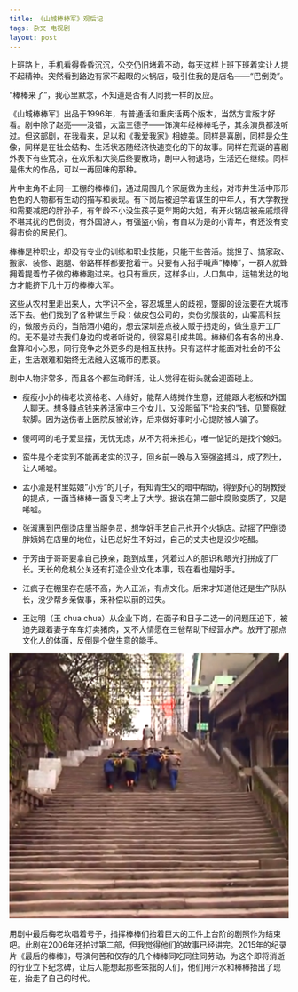 ```yaml
---
title: 《山城棒棒军》观后记
tags: 杂文 电视剧
layout: post
---
```


上班路上，手机看得昏昏沉沉，公交仍旧堵着不动，每天这样上班下班着实让人提不起精神。突然看到路边有家不起眼的火锅店，吸引住我的是店名——“巴倒烫”。

“棒棒来了”，我心里默念，不知道是否有人同我一样的反应。

《山城棒棒军》出品于1996年，有普通话和重庆话两个版本，当然方言版才好看。剧中除了赵亮——没错，太监三德子——饰演年经棒棒毛子，其余演员都没听过。但这部剧，在我看来，足以和《我爱我家》相媲美。同样是喜剧，同样是众生像，同样是在社会结构、生活状态随经济快速变化的下的故事。同样在荒诞的喜剧外表下有些荒凉，在欢乐和大笑后终要散场，剧中人物退场，生活还在继续。同样是伟大的作品，可以一再回味的那种。

片中主角不止同一工棚的棒棒们，通过周围几个家庭做为主线，对市井生活中形形色色的人物都有生动的描写和表现。有下岗后被迫学着谋生的中年人，有大学教授和需要减肥的胖孙子，有年龄不小没生孩子更年期的大姐，有开火锅店被亲戚烦得不堪其扰的巴倒烫，有外国游人，有强盗小偷，有自以为是的小青年，有还没有变得市侩的居民们。

棒棒是种职业，却没有专业的训练和职业技能，只能干些苦活。挑担子、搞家政、搬家、装修、跑腿、带路样样都要抢着干。只要有人招手喊声“棒棒”，一群人就蜂拥着提着竹子做的棒棒跑过来。也只有重庆，这样多山，人口集中，运输发达的地方才能挤下几十万的棒棒大军。

这些从农村里走出来人，大字识不全，容忍城里人的歧视，蹩脚的设法要在大城市活下去。他们找到了各种谋生手段：做皮包公司的，卖伪劣服装的，山寨高科技的，做服务员的，当陪酒小姐的，想去深圳差点被人贩子拐走的，做生意开工厂的。无不是过去我们身边的或者听说的，很容易引成共鸣。棒棒们各有各的出身、盘算和小心思，同行竞争之外更多的是相互扶持。只有这样才能面对社会的不公正，生活艰难和始终无法融入这城市的悲哀。

剧中人物非常多，而且各个都生动鲜活，让人觉得在街头就会迎面碰上。

* 瘦瘦小小的梅老坎资格老、人缘好，能帮人练摊作生意，还能跟大老板和外国人聊天。想多赚点钱来养活家中三个女儿，又没胆留下“捡来的”钱，见警察就软脚。因为送伤者上医院反被讹诈，后来做好事时小心提防被人骗了。

* 傻呵呵的毛子爱显摆，无忧无虑，从不为将来担心，唯一惦记的是找个媳妇。

* 蛮牛是个老实到不能再老实的汉子，回乡前一晚与入室强盗搏斗，成了烈士，让人唏嘘。

* 孟小渝是村里姑娘”小芳“的儿子，有知青生父的暗中帮助，得到好心的胡教授的提点，一面当棒棒一面复习考上了大学。据说在第二部中腐败变质了，又是唏嘘。
* 张淑惠到巴倒烫店里当服务员，想学好手艺自己也开个火锅店。动摇了巴倒烫胖姨妈在店里的地位，让巴总好生不好过，自己的丈夫也是没少吃醋。
* 于芳由于哥哥要拿自己换亲，跑到成里，凭着过人的胆识和眼光打拼成了厂长。天长的危机公关还有打造企业文化本事，现在看也是好手。
* 江疯子在棚里存在感不高，为人正派，有点文化。后来才知道他还是生产队队长，没少帮乡亲做事，来补偿以前的过失。
* 王达明（王 chua chua）从企业下岗，在面子和日子二选一的问题压迫下，被迫先跟着妻子车车灯卖猪肉，又不大情愿在三爸帮助下经营水产。放开了那点文化人的体面，反倒是个做生意的能手。

![最后的棒棒](/images/最后的棒棒/climb.png)

用剧中最后梅老坎唱着号子，指挥棒棒们抬着巨大的工件上台阶的剧照作为结束吧。此剧在2006年还拍过第二部，但我觉得他们的故事已经讲完。2015年的纪录片《最后的棒棒》，导演何苦和仅存的几个棒棒同吃同住同劳动，为这个即将消逝的行业立下纪念碑，让后人能想起那些笨拙的人们，他们用汗水和棒棒抬出了现在，抬走了自己的时代。
